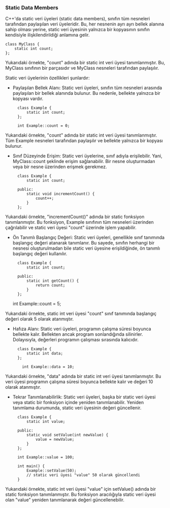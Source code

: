 ### Static Data Members

C++'da static veri üyeleri (static data members), sınıfın tüm nesneleri tarafından paylaşılan veri üyeleridir. Bu, her nesnenin ayrı ayrı bellek alanına sahip olması yerine, static veri üyesinin yalnızca bir kopyasının sınıfın kendisiyle ilişkilendirildiği anlamına gelir.

    class MyClass {
        static int count;
    };

Yukarıdaki örnekte, "count" adında bir static int veri üyesi tanımlanmıştır. Bu, MyClass sınıfının bir parçasıdır ve MyClass nesneleri tarafından paylaşılır.

Static veri üyelerinin özellikleri şunlardır:

- Paylaşılan Bellek Alanı: Static veri üyeleri, sınıfın tüm nesneleri arasında paylaşılan bir bellek alanında bulunur. Bu nedenle, bellekte yalnızca bir kopyası vardır.

        class Example {
            static int count;
        };

        int Example::count = 0;

Yukarıdaki örnekte, "count" adında bir static int veri üyesi tanımlanmıştır. Tüm Example nesneleri tarafından paylaşılır ve bellekte yalnızca bir kopyası bulunur.

- Sınıf Düzeyinde Erişim: Static veri üyelerine, sınıf adıyla erişilebilir. Yani, MyClass::count şeklinde erişim sağlanabilir. Bir nesne oluşturmadan veya bir nesne üzerinden erişmek gerekmez.

        class Example {
            static int count;

        public:
            static void incrementCount() {
                count++;
            }
        };

Yukarıdaki örnekte, "incrementCount()" adında bir static fonksiyon tanımlanmıştır. Bu fonksiyon, Example sınıfının tüm nesneleri üzerinden çağrılabilir ve static veri üyesi "count" üzerinde işlem yapabilir.

- Ön Tanımlı Başlangıç Değeri: Static veri üyeleri, genellikle sınıf tanımında başlangıç değeri atanarak tanımlanır. Bu sayede, sınıfın herhangi bir nesnesi oluşturulmadan bile static veri üyesine erişildiğinde, ön tanımlı başlangıç değeri kullanılır.

        class Example {
            static int count;

        public:
            static int getCount() {
                return count;
            }
        };

    int Example::count = 5;

Yukarıdaki örnekte, static int veri üyesi "count" sınıf tanımında başlangıç değeri olarak 5 olarak atanmıştır.

- Hafıza Alanı: Static veri üyeleri, programın çalışma süresi boyunca bellekte kalır. Bellekten ancak program sonlandığında silinirler. Dolayısıyla, değerleri programın çalışması sırasında kalıcıdır.

        class Example {
            static int data;
        };

          int Example::data = 10;

Yukarıdaki örnekte, "data" adında bir static int veri üyesi tanımlanmıştır. Bu veri üyesi programın çalışma süresi boyunca bellekte kalır ve değeri 10 olarak atanmıştır.

- Tekrar Tanımlanabilirlik: Static veri üyeleri, başka bir static veri üyesi veya static bir fonksiyon içinde yeniden tanımlanabilir. Yeniden tanımlama durumunda, static veri üyesinin değeri güncellenir.

        class Example {
            static int value;

        public:
            static void setValue(int newValue) {
                value = newValue;
            }
        };

        int Example::value = 100;

        int main() {
            Example::setValue(50);
            // static veri üyesi "value" 50 olarak güncellendi
        }

Yukarıdaki örnekte, static int veri üyesi "value" için setValue() adında bir static fonksiyon tanımlanmıştır. Bu fonksiyon aracılığıyla static veri üyesi olan "value" yeniden tanımlanarak değeri güncellenebilir.
